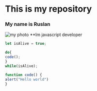 # This is my repository

### My name is Ruslan

![my photo](https://st3.depositphotos.com/7863750/19039/i/380/depositphotos_190390598-stock-photo-cat-with-sausage-and-french.jpg)
**Im javascript developer
```javascript
let isAlive = true;

do{
code();
}
while(isAlive);

function code() {
alert("Hello world")
}
```
